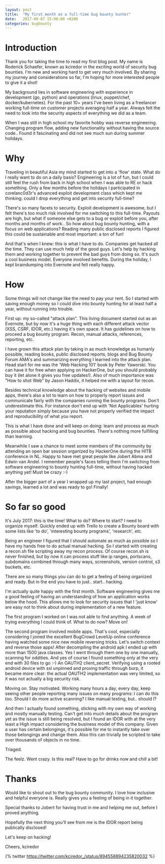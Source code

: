 ```yaml
---
layout: post
title:  "My first month as a full-time bug bounty hunter"
date:   2017-08-07 15:00:00 +0200
categories: bugbounty
---
```

# Introduction #
Thank you for taking the time to read my first blog post. My name is Roderick Schaefer, known as kciredor in the exciting world of security bug bounties. I'm new and working hard to get very much involved. By sharing my journey and considerations so far, I'm hoping for more interested people to give it a shot!

My background lies in software engineering with experience in development (go, python) and operations (linux, puppet/chef, docker/kubernetes). For the past 10+ years I've been living as a freelancer working full-time on customer projects averaging half a year. Always felt the need to look into the security aspects of everything we did as a team.

When I was still in high school my favorite hobby was reverse engineering. Changing program flow, adding new functionality without having the source code.. Found it fascinating and did not see much sun during summer holidays.

# Why #
Traveling in beautiful Asia my mind started to get into a 'flow' state. What do I really want to do on a daily basis? Engineering is a lot of fun, but I could still feel the rush from back in high school when I was able to RE or hack something. Only a few months before the holidays I participated in corelanc0d3r's advanced exploit development class which kept me thinking: could I drop everything and get into security full-time?

There's so many facets to security. Exploit development is awesome, but I felt there's too much risk involved for me switching to this full-time. Payouts are high, but what if someone else gets to a bug or exploit before you, after months and months of work.. So how about bug bounty hunting, with a focus on web applications? Reading many public disclosed reports I figured this could be sustainable and most important: a ton of fun!

And that's when I knew: this is what I have to do. Companies get hacked all the time. They can use much help of the good guys. Let's help by hacking them and working together to prevent the bad guys from doing so. It's such a cool business model. Everyone involved benefits. During the holiday, I kept braindumping into Evernote and felt really happy.

# How #
Some things will not change like the need to pay your rent. So I started with saving enough money so I could dive into bounty hunting for at least half a year, without running into trouble.

First up: my so-called "attack plan". This living document started out as an Evernote, but by now it's a huge thing with each different attack vector (XSS, CSRF, IDOR, etc.) having it's own space. It has guidelines on how to proceed a bug bounty program. Recon, manual attacks, references, reporting, etc.

I have grown this attack plan by taking in as much knowledge as humanly possible, reading books, public disclosed reports, blogs and Bug Bounty Forum AMA's and summarizing everything I learned into the attack plan. Head start for me was the 'Web Hacking 101' book by Peter Yaworski. You can have it for free when applying on HackerOne, but you should probably buy it (let alone it gives you free updates!). Also of much importance was "How to shot Web" by Jason Haddix, it helped me with a layout for recon.

Besides technical knowledge about the hacking of websites and mobile apps, there's also a lot to learn on how to properly report issues and communicate fairly with the companies running the bounty programs. Don't underestimate this. For instance don't end up with 'Not Applicables' hurting your reputation simply because you have not properly verified the impact and reproducibility of what you report.

This is what I have done and will keep on doing: learn and process as much as possible about hacking and bug bounties. There's nothing more fulfilling than learning.

Meanwhile I saw a chance to meet some members of the community by attending an open bar session organized by HackerOne during the HITB conference in NL. Happy to have met great people like Jobert Abma and Edwin van Andel. I remember people's faces telling them I'm switching from software engineering to bounty hunting full-time, without having hacked anything yet! Must be crazy :-)

After the bigger part of a year I wrapped up my last project, had enough savings, learned a lot and was ready to go! Finally!

# So far so good #
It's July 2017: this is the time! What to do? Where to start? I need to organize myself. Quickly ended up with Trello to create a Bounty board with some lists like 'to do', 'interesting bounty programs', 'research', etc.

Being an engineer I figured that I should automate as much as possible so I have my hands free to do actual manual hacking. So I started with creating a recon.sh file scripting away my recon process. Of course recon.sh is never finished, but by now it can process stuff like ip ranges, portscans, subdomains combined through many ways, screenshots, version control, s3 buckets, etc.

There are so many things you can do to get a feeling of being organized and ready. But in the end you have to just.. start.. hacking.

I'm actually quite happy with the first month. Software engineering gives me a good feeling of having an understanding of how an application works below the hood. This allows me to look for security issues that I 'just know' are easy not to think about during implementation of a new feature.

The first program I worked on I was not able to find anything. A week of trying everything I could think of. What to do now? Move on!

The second program involved mobile apps. That's cool, especially considering I joined the excellent BugCrowd LevelUp online conference having watched some nice new mobile reversing tricks. Let's switch context and reverse those apps! After decompiling the android apk I ended up with more than 1500 java classes. Yes I went through them one by one manually, scanning for oddities. And yes of course I found something only at the very end with 30 files to go :-) An OAUTH2 client\_secret. Verifying using a rooted android device with ssl unpinned and proxing traffic through burp, it became more clear: the actual OAUTH2 implementation was very limited, so it was not actually a big security risk.

Moving on. Stay motivated. Working many hours a day, every day, keep seeing other people reporting many issues on many programs: I can do this too. Should I do more active scanning? I like manual testing, but.. should I?

And then I actually found something, sticking with my own way of working and mostly manually testing. Can't get into much details about the program yet as the issue is still being resolved, but I found an IDOR with at the very least a High impact considering the business model of this company. Given a user has certain belongings, it's possible for me to instantly take over those belongings and change them. Also this can trivially be scripted to take over thousands of objects in no time.

Triaged.

The feelz. Went crazy. Is this real? Have to go for drinks now and chill a bit!

# Thanks #
Would like to shout out to the bug bounty community. I love how inclusive and helpful everyone is. Really gives you a feeling of being in it together.

Special thanks to Jobert for having trust in me and helping me out, before I proved anything.

Hopefully the next thing you'll see from me is the IDOR report being publically disclosed!

Let's keep on hacking!

Cheers,
kciredor

{% twitter https://twitter.com/kciredor_/status/894558894235820032 %}
